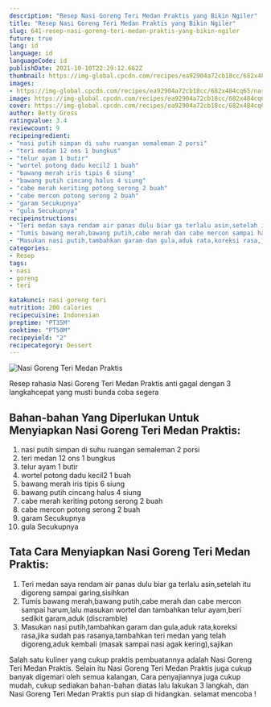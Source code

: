```yaml
---
description: "Resep Nasi Goreng Teri Medan Praktis yang Bikin Ngiler"
title: "Resep Nasi Goreng Teri Medan Praktis yang Bikin Ngiler"
slug: 641-resep-nasi-goreng-teri-medan-praktis-yang-bikin-ngiler
future: true
lang: id
language: id
languageCode: id
publishDate: 2021-10-10T22:29:12.662Z 
thumbnail: https://img-global.cpcdn.com/recipes/ea92904a72cb18cc/682x484cq65/nasi-goreng-teri-medan-praktis-foto-resep-utama.png
images:
- https://img-global.cpcdn.com/recipes/ea92904a72cb18cc/682x484cq65/nasi-goreng-teri-medan-praktis-foto-resep-utama.png
image: https://img-global.cpcdn.com/recipes/ea92904a72cb18cc/682x484cq65/nasi-goreng-teri-medan-praktis-foto-resep-utama.png
cover: https://img-global.cpcdn.com/recipes/ea92904a72cb18cc/682x484cq65/nasi-goreng-teri-medan-praktis-foto-resep-utama.png
author: Betty Gross
ratingvalue: 3.4
reviewcount: 9
recipeingredient:
- "nasi putih simpan di suhu ruangan semaleman 2 porsi"
- "teri medan 12 ons 1 bungkus"
- "telur ayam 1 butir"
- "wortel potong dadu kecil2 1 buah"
- "bawang merah iris tipis 6 siung"
- "bawang putih cincang halus 4 siung"
- "cabe merah keriting potong serong 2 buah"
- "cabe mercon potong serong 2 buah"
- "garam Secukupnya"
- "gula Secukupnya"
recipeinstructions:
- "Teri medan saya rendam air panas dulu biar ga terlalu asin,setelah itu digoreng sampai garing,sisihkan"
- "Tumis bawang merah,bawang putih,cabe merah dan cabe mercon sampai harum,lalu masukan wortel dan tambahkan telur ayam,beri sedikit garam,aduk (discramble)"
- "Masukan nasi putih,tambahkan garam dan gula,aduk rata,koreksi rasa,jika sudah pas rasanya,tambahkan teri medan yang telah digoreng,aduk kembali (masak sampai nasi agak kering),sajikan"
categories:
- Resep
tags:
- nasi
- goreng
- teri

katakunci: nasi goreng teri 
nutrition: 200 calories
recipecuisine: Indonesian
preptime: "PT35M"
cooktime: "PT50M"
recipeyield: "2"
recipecategory: Dessert
---
```



![Nasi Goreng Teri Medan Praktis](https://img-global.cpcdn.com/recipes/ea92904a72cb18cc/682x484cq65/nasi-goreng-teri-medan-praktis-foto-resep-utama.png)

Resep rahasia Nasi Goreng Teri Medan Praktis  anti gagal dengan 3 langkahcepat yang musti bunda coba segera

<!--inarticleads1-->

## Bahan-bahan Yang Diperlukan Untuk Menyiapkan Nasi Goreng Teri Medan Praktis:

1. nasi putih simpan di suhu ruangan semaleman 2 porsi
1. teri medan 12 ons 1 bungkus
1. telur ayam 1 butir
1. wortel potong dadu kecil2 1 buah
1. bawang merah iris tipis 6 siung
1. bawang putih cincang halus 4 siung
1. cabe merah keriting potong serong 2 buah
1. cabe mercon potong serong 2 buah
1. garam Secukupnya
1. gula Secukupnya



<!--inarticleads2-->

## Tata Cara Menyiapkan Nasi Goreng Teri Medan Praktis:

1. Teri medan saya rendam air panas dulu biar ga terlalu asin,setelah itu digoreng sampai garing,sisihkan
1. Tumis bawang merah,bawang putih,cabe merah dan cabe mercon sampai harum,lalu masukan wortel dan tambahkan telur ayam,beri sedikit garam,aduk (discramble)
1. Masukan nasi putih,tambahkan garam dan gula,aduk rata,koreksi rasa,jika sudah pas rasanya,tambahkan teri medan yang telah digoreng,aduk kembali (masak sampai nasi agak kering),sajikan




Salah satu kuliner yang cukup praktis pembuatannya adalah  Nasi Goreng Teri Medan Praktis. Selain itu  Nasi Goreng Teri Medan Praktis  juga cukup banyak digemari oleh semua kalangan, Cara penyajiannya juga cukup mudah, cukup sediakan bahan-bahan diatas lalu lakukan 3 langkah, dan  Nasi Goreng Teri Medan Praktis  pun siap di hidangkan. selamat mencoba !
